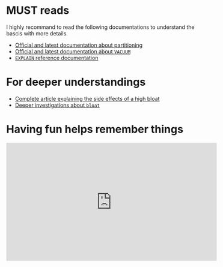 # MUST reads

I highly recommand to read the following documentations to understand the bascis with more details.

- [Official and latest documentation about partitioning](https://www.postgresql.org/docs/current/ddl-partitioning.html)
- [Official and latest documentation about `VACUUM`](https://www.postgresql.org/docs/current/sql-vacuum.html)
- [`EXPLAIN` reference documentation](https://www.postgresql.org/docs/current/sql-explain.html)

# For deeper understandings

- [Complete article explaining the side effects of a high bloat](https://medium.com/compass-true-north/dealing-with-significant-postgres-database-bloat-what-are-your-options-a6c1814a03a5)
- [Deeper investigations about `bloat`](https://blog.newrelic.com/product-news/tuning-postgresql-autovacuum/)

# Having fun helps remember things

<iframe width="560" height="315" src="https://www.youtube.com/embed/cIeT4yIrFd4" frameborder="0" allow="accelerometer; autoplay; clipboard-write; encrypted-media; gyroscope; picture-in-picture" allowfullscreen></iframe>